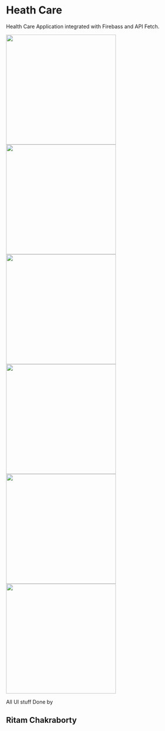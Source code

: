 # Heath Care

Health Care Application integrated with Firebass and API Fetch. 

<img src="https://user-images.githubusercontent.com/30453784/51442310-aa3fee00-1d01-11e9-9dda-32497068941d.jpg" width = 300>
<img src="https://user-images.githubusercontent.com/30453784/51442322-af9d3880-1d01-11e9-8b8d-6249b0b82254.jpg" width = 300>  <img src="https://user-images.githubusercontent.com/30453784/51442329-bcba2780-1d01-11e9-84d6-3d5a4bdebdb2.jpg" width = 300> <img src ="https://user-images.githubusercontent.com/30453784/51442331-c0e64500-1d01-11e9-8913-b8525755bf01.jpg" width = 300> <img src="https://user-images.githubusercontent.com/30453784/51442433-9c3e9d00-1d02-11e9-9860-1b797def41b6.jpg" width = 300>

<img src="https://user-images.githubusercontent.com/30453784/51442337-c80d5300-1d01-11e9-8a59-0781067560b1.jpg" width = 300>

All UI stuff Done by

## Ritam Chakraborty
